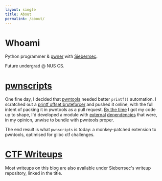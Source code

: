 ```yaml
---
layout: single
title: About
permalink: /about/
---
```

# Whoami
Python programmer & [pwner](https://ctftime.org/user/75701) with [Sieberrsec](https://irscybersec.tk/).

Future undergrad @ NUS CS.

# [pwnscripts](https://github.com/152334H/pwnscripts)
One fine day, I decided that [pwntools](https://github.com/Gallopsled/pwntools/) needed better `printf()` automation. I scratched out a [printf offset bruteforcer](https://github.com/152334H/pwnscripts/tree/428d22f36dede9cd442ee38c52bda87988e92a11) and pushed it online, with the full intent of packing it in pwntools as a pull request. [By the time](https://github.com/152334H/pwnscripts/tree/9de122f032324ac17b3ed8667c03b14c5d759b2f) I got my code up to shape, I'd developed a module with [external](https://github.com/niklasb/libc-database/pull/39) [dependencies](https://github.com/david942j/one_gadget) that were, in my opinion, unwise to bundle with pwntools proper.

The end result is what `pwnscripts` is today: a monkey-patched extension to pwntools, optimised for glibc ctf challenges.

# [CTF Writeups](https://github.com/IRS-Cybersec/ctfdump)
Most writeups on this blog are also available under Sieberrsec's writeup repository, linked in the title.

